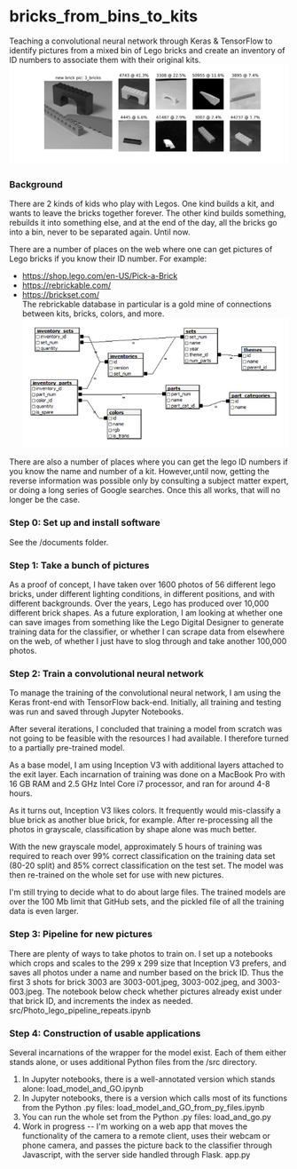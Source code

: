 # bricks_from_bins_to_kits

Teaching a convolutional neural network through Keras &amp; TensorFlow to identify
pictures from a mixed bin of Lego bricks and create an inventory of ID numbers
to associate them with their original kits.
![](static/images/initial_classification_picture.png)

### Background
There are 2 kinds of kids who play with Legos.  One kind builds a kit, and
wants to leave the bricks together forever.  The other kind builds something,
rebuilds it into something else, and at the end of the day, all the bricks go
into a bin, never to be separated again.  Until now.

There are a number of places on the web where one can get pictures of Lego
bricks if you know their ID number.  For example:  
  * https://shop.lego.com/en-US/Pick-a-Brick  
  * https://rebrickable.com/  
  * https://brickset.com/  
The rebrickable database in particular is a gold mine of connections between
kits, bricks, colors, and more.  
![](static/images/downloads_schema.png)


There are also a number of places where you can get the lego ID numbers if you
know the name and number of a kit.  However,until now, getting the reverse
information was possible only by consulting a subject matter expert, or doing
a long series of Google searches.  Once this all works, that will no longer be
the case.  

### Step 0: Set up and install software
See the /documents folder.

### Step 1: Take a bunch of pictures
As a proof of concept, I have taken over 1600 photos of 56 different lego
bricks, under different lighting conditions, in different positions, and with
different backgrounds.  Over the years, Lego has produced over 10,000 different
brick shapes.  As a future exploration, I am looking at whether one can save
images from something like the Lego Digital Designer to generate training
data for the classifier, or whether I can scrape data from elsewhere on the web,
of whether I just have to slog through and take another 100,000 photos.

### Step 2: Train a convolutional neural network
To manage the training of the convolutional neural network, I am using the
Keras front-end with TensorFlow back-end.  Initially, all training and testing
was run and saved through Jupyter Notebooks.

After several iterations, I concluded that training a model from scratch was
not going to be feasible with the resources I had available.  I therefore
turned to a partially pre-trained model.

As a base model, I am using Inception V3 with additional layers attached to
the exit layer.  Each incarnation of training was done on a MacBook Pro with
16 GB RAM and 2.5 GHz Intel Core i7 processor, and ran for around 4-8 hours.

As it turns out, Inception V3 likes colors.  It frequently would mis-classify
a blue brick as another blue brick, for example.  After re-processing all the
photos in grayscale, classification by shape alone was much better.

With the new grayscale model,  approximately 5 hours of training was required
to reach over 99% correct classification on the training data set (80-20 split)
and 85% correct classification on the test set.  The model was then re-trained
on the whole set for use with new pictures.

I'm still trying to decide what to do about large files.  The trained models are
over the 100 Mb limit that GitHub sets, and the pickled file of all the training
data is even larger.

### Step 3: Pipeline for new pictures

There are plenty of ways to take photos to train on.  I set up a notebooks
which crops and scales to the 299 x 299 size that Inception V3 prefers, and
saves all photos under a name and number based on the brick ID.  Thus the first
3 shots for brick 3003 are 3003-001.jpeg, 3003-002.jpeg, and 3003-003.jpeg.
The notebook below check whether pictures already exist under that brick ID,
and increments the index as needed.
        src/Photo_lego_pipeline_repeats.ipynb

### Step 4: Construction of usable applications

Several incarnations of the wrapper for the model exist.  Each of them either
stands alone, or uses additional Python files from the /src directory.

1. In Jupyter notebooks, there is a well-annotated version which stands alone:
        load_model_and_GO.ipynb
2. In Jupyter notebooks, there is a version which calls most of its functions
   from the Python .py files:
        load_model_and_GO_from_py_files.ipynb
3. You can run the whole set from the Python .py files:
        load_and_go.py
4. Work in progress -- I'm working on a web app that moves the functionality
   of the camera to a remote client, uses their webcam or phone camera,
   and passes the picture back to the classifier through Javascript, with
   the server side handled through Flask.
        app.py
